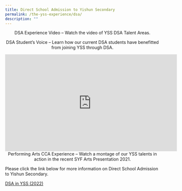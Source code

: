 ```yaml
---
title: Direct School Admission to Yishun Secondary
permalink: /the-yss-experience/dsa/
description: ""
---
```

<center>

DSA Experience Video – Watch the video of YSS DSA Talent Areas.

DSA Student’s Voice – Learn how our current DSA students have benefitted from joining YSS through DSA.


<iframe width="560" height="315" src="https://www.youtube.com/embed/q_8WndVHWXU" title="YouTube video player" frameborder="0" allow="accelerometer; autoplay; clipboard-write; encrypted-media; gyroscope; picture-in-picture; web-share" allowfullscreen></iframe>
Performing Arts CCA Experience – Watch a montage of our YSS talents in action in the recent SYF Arts Presentation 2021.

</center>
	
Please click the link below for more information on Direct School Admission to Yishun Secondary.

[DSA in YSS (2022)]()